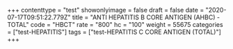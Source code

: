 +++
contenttype = "test"
showonlyimage = false
draft = false
date = "2020-07-17T09:51:22.779Z"
title = "ANTI HEPATITIS B CORE ANTIGEN (AHBC) - TOTAL"
code = "HBCT"
rate = "800"
hc = "100"
weight = 55675
categories = ["test-HEPATITIS"]
tags = ["test-HEPATITIS C CORE ANTIGEN (TOTAL)"]
+++

